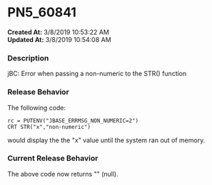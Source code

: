 # PN5_60841

**Created At:** 3/8/2019 10:53:22 AM  
**Updated At:** 3/8/2019 10:54:08 AM  


### Description

jBC: Error when passing a non-numeric to the STR() function



### Release Behavior

The following code:

```
rc = PUTENV("JBASE_ERRMSG_NON_NUMERIC=2")
CRT STR("x","non-numeric")
```

would display the the "x" value until the system ran out of memory.



### Current Release Behavior

The above code now returns "" (null).
